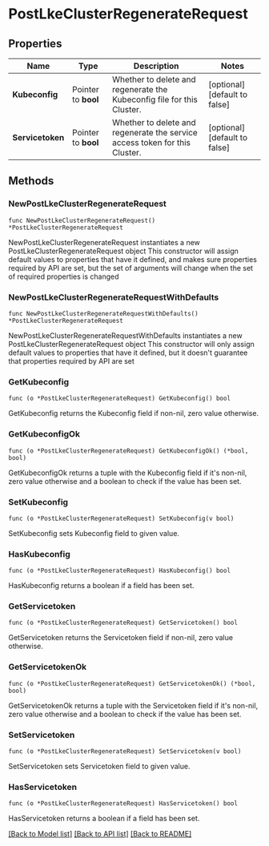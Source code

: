 # PostLkeClusterRegenerateRequest

## Properties

Name | Type | Description | Notes
------------ | ------------- | ------------- | -------------
**Kubeconfig** | Pointer to **bool** | Whether to delete and regenerate the Kubeconfig file for this Cluster. | [optional] [default to false]
**Servicetoken** | Pointer to **bool** | Whether to delete and regenerate the service access token for this Cluster. | [optional] [default to false]

## Methods

### NewPostLkeClusterRegenerateRequest

`func NewPostLkeClusterRegenerateRequest() *PostLkeClusterRegenerateRequest`

NewPostLkeClusterRegenerateRequest instantiates a new PostLkeClusterRegenerateRequest object
This constructor will assign default values to properties that have it defined,
and makes sure properties required by API are set, but the set of arguments
will change when the set of required properties is changed

### NewPostLkeClusterRegenerateRequestWithDefaults

`func NewPostLkeClusterRegenerateRequestWithDefaults() *PostLkeClusterRegenerateRequest`

NewPostLkeClusterRegenerateRequestWithDefaults instantiates a new PostLkeClusterRegenerateRequest object
This constructor will only assign default values to properties that have it defined,
but it doesn't guarantee that properties required by API are set

### GetKubeconfig

`func (o *PostLkeClusterRegenerateRequest) GetKubeconfig() bool`

GetKubeconfig returns the Kubeconfig field if non-nil, zero value otherwise.

### GetKubeconfigOk

`func (o *PostLkeClusterRegenerateRequest) GetKubeconfigOk() (*bool, bool)`

GetKubeconfigOk returns a tuple with the Kubeconfig field if it's non-nil, zero value otherwise
and a boolean to check if the value has been set.

### SetKubeconfig

`func (o *PostLkeClusterRegenerateRequest) SetKubeconfig(v bool)`

SetKubeconfig sets Kubeconfig field to given value.

### HasKubeconfig

`func (o *PostLkeClusterRegenerateRequest) HasKubeconfig() bool`

HasKubeconfig returns a boolean if a field has been set.

### GetServicetoken

`func (o *PostLkeClusterRegenerateRequest) GetServicetoken() bool`

GetServicetoken returns the Servicetoken field if non-nil, zero value otherwise.

### GetServicetokenOk

`func (o *PostLkeClusterRegenerateRequest) GetServicetokenOk() (*bool, bool)`

GetServicetokenOk returns a tuple with the Servicetoken field if it's non-nil, zero value otherwise
and a boolean to check if the value has been set.

### SetServicetoken

`func (o *PostLkeClusterRegenerateRequest) SetServicetoken(v bool)`

SetServicetoken sets Servicetoken field to given value.

### HasServicetoken

`func (o *PostLkeClusterRegenerateRequest) HasServicetoken() bool`

HasServicetoken returns a boolean if a field has been set.


[[Back to Model list]](../README.md#documentation-for-models) [[Back to API list]](../README.md#documentation-for-api-endpoints) [[Back to README]](../README.md)


